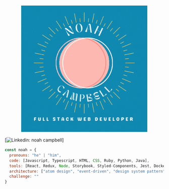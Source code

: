 <p align="center">
  <img src="images/NoahCampbellHeader.gif" width="400" height="auto" alt="animated" />
</p>

[![Linkedin: noah campbell](https://img.shields.io/badge/-noah-l-campbell-blue?style=flat-square&logo=Linkedin&logoColor=white&link=https://www.linkedin.com/in/noah-l-campbell/)]

```javascript
const noah = {
  pronouns: "he" | "him",
  code: [Javascript, Typescript, HTML, CSS, Ruby, Python, Java],
  tools: [React, Redux, Node, Storybook, Styled-Components, Jest, Docker],
  architecture: ["atom design", "event-driven", "design system pattern"],
  challenge: ""
}
```
